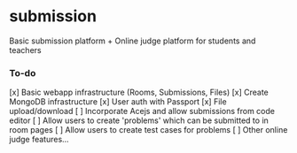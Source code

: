 # submission

Basic submission platform + Online judge platform for students and teachers

### To-do
[x] Basic webapp infrastructure (Rooms, Submissions, Files)
[x] Create MongoDB infrastructure
[x] User auth with Passport
[x] File upload/download
[ ] Incorporate Acejs and allow submissions from code editor
[ ] Allow users to create 'problems' which can be submitted to in room pages
[ ] Allow users to create test cases for problems
[ ] Other online judge features...

